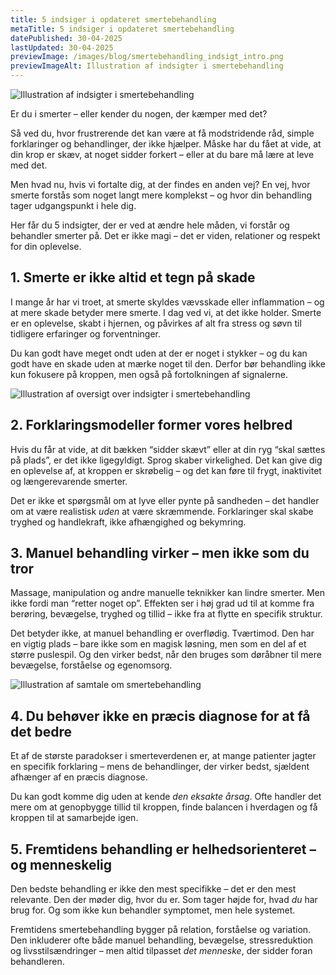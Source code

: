 ```yaml
---
title: 5 indsiger i opdateret smertebehandling
metaTitle: 5 indsiger i opdateret smertebehandling
datePublished: 30-04-2025
lastUpdated: 30-04-2025
previewImage: /images/blog/smertebehandling_indsigt_intro.png
previewImageAlt: Illustration af indsigter i smertebehandling
---
```


![Illustration af indsigter i smertebehandling](/images/blog/smertebehandling_indsigt_intro.png)


Er du i smerter – eller kender du nogen, der kæmper med det?

Så ved du, hvor frustrerende det kan være at få modstridende råd, simple forklaringer og behandlinger, der ikke hjælper. Måske har du fået at vide, at din krop er skæv, at noget sidder forkert – eller at du bare må lære at leve med det.

Men hvad nu, hvis vi fortalte dig, at der findes en anden vej? En vej, hvor smerte forstås som noget langt mere komplekst – og hvor din behandling tager udgangspunkt i hele dig.

Her får du 5 indsigter, der er ved at ændre hele måden, vi forstår og behandler smerter på. Det er ikke magi – det er viden, relationer og respekt for din oplevelse.


## 1. Smerte er ikke altid et tegn på skade

I mange år har vi troet, at smerte skyldes vævsskade eller inflammation – og at mere skade betyder mere smerte. I dag ved vi, at det ikke holder. Smerte er en oplevelse, skabt i hjernen, og påvirkes af alt fra stress og søvn til tidligere erfaringer og forventninger.

Du kan godt have meget ondt uden at der er noget i stykker – og du kan godt have en skade uden at mærke noget til den. Derfor bør behandling ikke kun fokusere på kroppen, men også på fortolkningen af signalerne.


![Illustration af oversigt over indsigter i smertebehandling](/images/blog/smertebehandling_indsigt_oversigt.png)



## 2. Forklaringsmodeller former vores helbred

Hvis du får at vide, at dit bækken “sidder skævt” eller at din ryg “skal sættes på plads”, er det ikke ligegyldigt. Sprog skaber virkelighed. Det kan give dig en oplevelse af, at kroppen er skrøbelig – og det kan føre til frygt, inaktivitet og længerevarende smerter.

Det er ikke et spørgsmål om at lyve eller pynte på sandheden – det handler om at være realistisk *uden* at være skræmmende. Forklaringer skal skabe tryghed og handlekraft, ikke afhængighed og bekymring.


## 3. Manuel behandling virker – men ikke som du tror

Massage, manipulation og andre manuelle teknikker kan lindre smerter. Men ikke fordi man “retter noget op”. Effekten ser i høj grad ud til at komme fra berøring, bevægelse, tryghed og tillid – ikke fra at flytte en specifik struktur.

Det betyder ikke, at manuel behandling er overflødig. Tværtimod. Den har en vigtig plads – bare ikke som en magisk løsning, men som en del af et større puslespil. Og den virker bedst, når den bruges som døråbner til mere bevægelse, forståelse og egenomsorg.


![Illustration af samtale om smertebehandling](/images/blog/smertebehandling_indsigt_samtale.png)



## 4. Du behøver ikke en præcis diagnose for at få det bedre

Et af de største paradokser i smerteverdenen er, at mange patienter jagter en specifik forklaring – mens de behandlinger, der virker bedst, sjældent afhænger af en præcis diagnose.

Du kan godt komme dig uden at kende *den eksakte årsag*. Ofte handler det mere om at genopbygge tillid til kroppen, finde balancen i hverdagen og få kroppen til at samarbejde igen.


## 5. Fremtidens behandling er helhedsorienteret – og menneskelig

Den bedste behandling er ikke den mest specifikke – det er den mest relevante. Den der møder dig, hvor du er. Som tager højde for, hvad *du* har brug for. Og som ikke kun behandler symptomet, men hele systemet.

Fremtidens smertebehandling bygger på relation, forståelse og variation. Den inkluderer ofte både manuel behandling, bevægelse, stressreduktion og livsstilsændringer – men altid tilpasset *det menneske*, der sidder foran behandleren.
